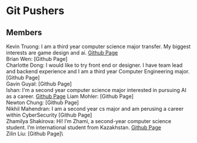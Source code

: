 # Git Pushers

## Members 
Kevin Truong: I am a third year computer science major transfer. My biggest interests are game design and ai. [Github Page](https://github.com/azuk132435) \
Brian Wen: [Github Page] \
Charlotte Dong: I would like to try front end or designer. I have team lead and backend experience and I am a third year Computer Engineering major. [Github Page]\
Gavin Guyal: [Github Page]\
Ishan: I'm a second year computer science major interested in pursuing AI as a career. [Github Page](https://ishxn20.github.io/CSE-110/)
Liam Mohler: [Github Page]\
Newton Chung: [Github Page]\
Nikhil Mahendran: I am a second year cs major and am perusing a career within CyberSecurity [Github Page]\
Zhamilya Shakirova: Hi! I’m Zhami, a second-year computer science student. I’m international student from Kazakhstan. [Github Page](https://github.com/zshakirova)\
Zilin Liu: [Github Page]\
